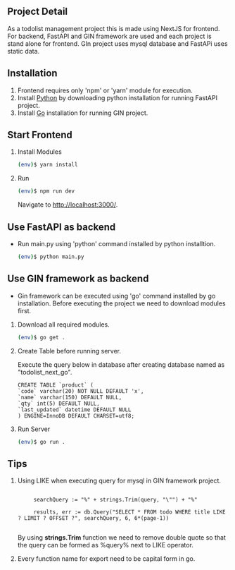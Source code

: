 ## Project Detail

As a todolist management project this is made using NextJS for frontend. For backend, FastAPI and GIN framework are used and each project is stand alone for frontend. GIn project uses mysql database and FastAPi uses static data.

## Installation

1. Frontend requires only 'npm' or 'yarn' module for execution.
2. Install [Python](https://www.python.org/downloads/) by downloading python installation for running FastAPI project.
3. Install [Go](https://go.dev/dl/) installation for running GIN project.

## Start Frontend

1. Install Modules
    ```bash
    (env)$ yarn install
    ```

2. Run
    ```bash
    (env)$ npm run dev
    ```

    Navigate to [http://localhost:3000/](http://localhost:3000/).

## Use FastAPI as backend

* Run main.py using 'python' command installed by python installtion.

    ```bash
    (env)$ python main.py
    ```

## Use GIN framework as backend

* Gin framework can be executed using 'go' command installed by go installation. Before executing the project we need to download modules first.

1. Download all required modules.

    ```bash
    (env)$ go get .
    ```
2. Create Table before running server.

    Execute the query below in database after creating database named as "todolist_next_go".

    ```
    CREATE TABLE `product` (
    `code` varchar(20) NOT NULL DEFAULT 'x',
    `name` varchar(150) DEFAULT NULL,
    `qty` int(5) DEFAULT NULL,
    `last_updated` datetime DEFAULT NULL
    ) ENGINE=InnoDB DEFAULT CHARSET=utf8;
    ```

3. Run Server

    ```bash
    (env)$ go run .
    ```

## Tips

1. Using LIKE when executing query for mysql in GIN framework project.

    <code>
        searchQuery := "%" + strings.Trim(query, "\"") + "%" <br/>
	    results, err := db.Query("SELECT * FROM todo WHERE title LIKE ? LIMIT ? OFFSET ?", searchQuery, 6, 6*(page-1))
    </code>

    By using <strong>strings.Trim</strong> function we need to remove double quote so that the query can be formed as %query% next to LIKE operator.

2. Every function name for export need to be capital form in go.
